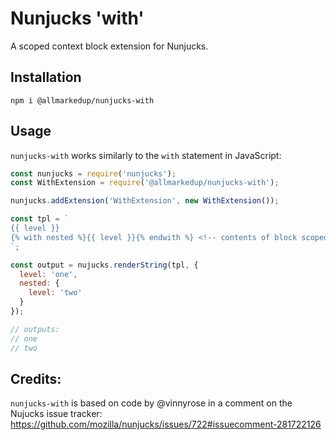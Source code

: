 # Nunjucks 'with'

A scoped context block extension for Nunjucks.

## Installation

```
npm i @allmarkedup/nunjucks-with
```

## Usage

`nunjucks-with` works similarly to the `with` statement in JavaScript:

```js
const nunjucks = require('nunjucks');
const WithExtension = require('@allmarkedup/nunjucks-with');

nunjucks.addExtension('WithExtension', new WithExtension());

const tpl = `
{{ level }}
{% with nested %}{{ level }}{% endwith %} <!-- contents of block scoped to 'nested' object -->
`;

const output = nujucks.renderString(tpl, {
  level: 'one',
  nested: {
    level: 'two'
  }
});

// outputs:
// one
// two

```

## Credits:

`nunjucks-with` is based on code by @vinnyrose in a comment on the Nujucks issue tracker: https://github.com/mozilla/nunjucks/issues/722#issuecomment-281722126



